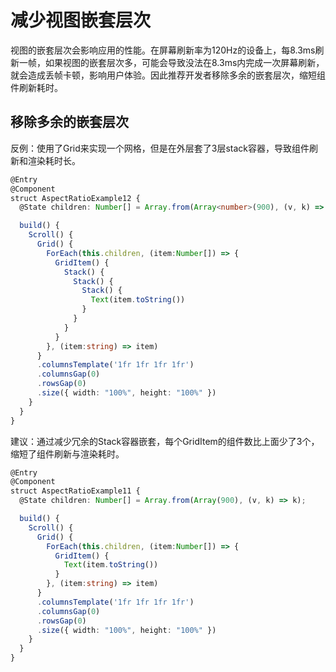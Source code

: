 # 减少视图嵌套层次

视图的嵌套层次会影响应用的性能。在屏幕刷新率为120Hz的设备上，每8.3ms刷新一帧，如果视图的嵌套层次多，可能会导致没法在8.3ms内完成一次屏幕刷新，就会造成丢帧卡顿，影响用户体验。因此推荐开发者移除多余的嵌套层次，缩短组件刷新耗时。

## 移除多余的嵌套层次

反例：使用了Grid来实现一个网格，但是在外层套了3层stack容器，导致组件刷新和渲染耗时长。

```typescript
@Entry
@Component
struct AspectRatioExample12 {
  @State children: Number[] = Array.from(Array<number>(900), (v, k) => k);

  build() {
    Scroll() {
      Grid() {
        ForEach(this.children, (item:Number[]) => {
          GridItem() {
            Stack() {
              Stack() {
                Stack() {
                  Text(item.toString())
                }
              }
            }
          }
        }, (item:string) => item)
      }
      .columnsTemplate('1fr 1fr 1fr 1fr')
      .columnsGap(0)
      .rowsGap(0)
      .size({ width: "100%", height: "100%" })
    }
  }
}
```

建议：通过减少冗余的Stack容器嵌套，每个GridItem的组件数比上面少了3个，缩短了组件刷新与渲染耗时。

```typescript
@Entry
@Component
struct AspectRatioExample11 {
  @State children: Number[] = Array.from(Array(900), (v, k) => k);

  build() {
    Scroll() {
      Grid() {
        ForEach(this.children, (item:Number[]) => {
          GridItem() {
            Text(item.toString())
          }
        }, (item:string) => item)
      }
      .columnsTemplate('1fr 1fr 1fr 1fr')
      .columnsGap(0)
      .rowsGap(0)
      .size({ width: "100%", height: "100%" })
    }
  }
}
```